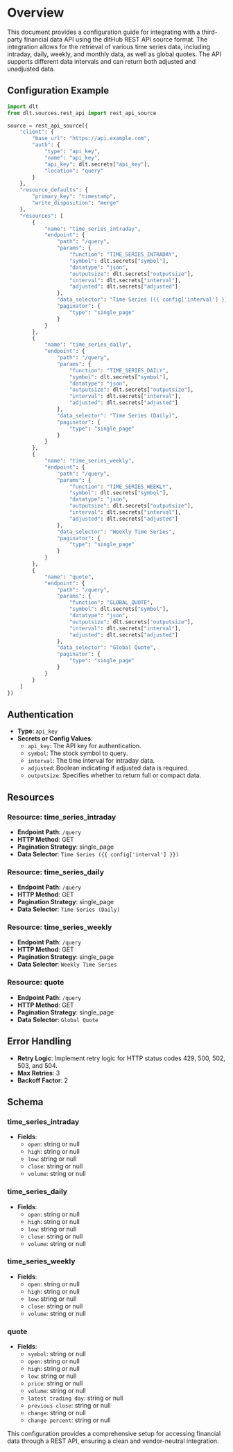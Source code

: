 # Overview

This document provides a configuration guide for integrating with a third-party financial data API using the dltHub REST API source format. The integration allows for the retrieval of various time series data, including intraday, daily, weekly, and monthly data, as well as global quotes. The API supports different data intervals and can return both adjusted and unadjusted data.

## Configuration Example

```python
import dlt
from dlt.sources.rest_api import rest_api_source

source = rest_api_source({
    "client": {
        "base_url": "https://api.example.com",
        "auth": {
            "type": "api_key",
            "name": "api_key",
            "api_key": dlt.secrets["api_key"],
            "location": "query"
        }
    },
    "resource_defaults": {
        "primary_key": "timestamp",
        "write_disposition": "merge"
    },
    "resources": [
        {
            "name": "time_series_intraday",
            "endpoint": {
                "path": "/query",
                "params": {
                    "function": "TIME_SERIES_INTRADAY",
                    "symbol": dlt.secrets["symbol"],
                    "datatype": "json",
                    "outputsize": dlt.secrets["outputsize"],
                    "interval": dlt.secrets["interval"],
                    "adjusted": dlt.secrets["adjusted"]
                },
                "data_selector": "Time Series ({{ config['interval'] }})",
                "paginator": {
                    "type": "single_page"
                }
            }
        },
        {
            "name": "time_series_daily",
            "endpoint": {
                "path": "/query",
                "params": {
                    "function": "TIME_SERIES_DAILY",
                    "symbol": dlt.secrets["symbol"],
                    "datatype": "json",
                    "outputsize": dlt.secrets["outputsize"],
                    "interval": dlt.secrets["interval"],
                    "adjusted": dlt.secrets["adjusted"]
                },
                "data_selector": "Time Series (Daily)",
                "paginator": {
                    "type": "single_page"
                }
            }
        },
        {
            "name": "time_series_weekly",
            "endpoint": {
                "path": "/query",
                "params": {
                    "function": "TIME_SERIES_WEEKLY",
                    "symbol": dlt.secrets["symbol"],
                    "datatype": "json",
                    "outputsize": dlt.secrets["outputsize"],
                    "interval": dlt.secrets["interval"],
                    "adjusted": dlt.secrets["adjusted"]
                },
                "data_selector": "Weekly Time Series",
                "paginator": {
                    "type": "single_page"
                }
            }
        },
        {
            "name": "quote",
            "endpoint": {
                "path": "/query",
                "params": {
                    "function": "GLOBAL_QUOTE",
                    "symbol": dlt.secrets["symbol"],
                    "datatype": "json",
                    "outputsize": dlt.secrets["outputsize"],
                    "interval": dlt.secrets["interval"],
                    "adjusted": dlt.secrets["adjusted"]
                },
                "data_selector": "Global Quote",
                "paginator": {
                    "type": "single_page"
                }
            }
        }
    ]
})
```

## Authentication

- **Type**: `api_key`
- **Secrets or Config Values**:
  - `api_key`: The API key for authentication.
  - `symbol`: The stock symbol to query.
  - `interval`: The time interval for intraday data.
  - `adjusted`: Boolean indicating if adjusted data is required.
  - `outputsize`: Specifies whether to return full or compact data.

## Resources

### Resource: time_series_intraday
- **Endpoint Path**: `/query`
- **HTTP Method**: GET
- **Pagination Strategy**: single_page
- **Data Selector**: `Time Series ({{ config['interval'] }})`

### Resource: time_series_daily
- **Endpoint Path**: `/query`
- **HTTP Method**: GET
- **Pagination Strategy**: single_page
- **Data Selector**: `Time Series (Daily)`

### Resource: time_series_weekly
- **Endpoint Path**: `/query`
- **HTTP Method**: GET
- **Pagination Strategy**: single_page
- **Data Selector**: `Weekly Time Series`

### Resource: quote
- **Endpoint Path**: `/query`
- **HTTP Method**: GET
- **Pagination Strategy**: single_page
- **Data Selector**: `Global Quote`

## Error Handling

- **Retry Logic**: Implement retry logic for HTTP status codes 429, 500, 502, 503, and 504.
- **Max Retries**: 3
- **Backoff Factor**: 2

## Schema

### time_series_intraday
- **Fields**:
  - `open`: string or null
  - `high`: string or null
  - `low`: string or null
  - `close`: string or null
  - `volume`: string or null

### time_series_daily
- **Fields**:
  - `open`: string or null
  - `high`: string or null
  - `low`: string or null
  - `close`: string or null
  - `volume`: string or null

### time_series_weekly
- **Fields**:
  - `open`: string or null
  - `high`: string or null
  - `low`: string or null
  - `close`: string or null
  - `volume`: string or null

### quote
- **Fields**:
  - `symbol`: string or null
  - `open`: string or null
  - `high`: string or null
  - `low`: string or null
  - `price`: string or null
  - `volume`: string or null
  - `latest trading day`: string or null
  - `previous close`: string or null
  - `change`: string or null
  - `change percent`: string or null

This configuration provides a comprehensive setup for accessing financial data through a REST API, ensuring a clean and vendor-neutral integration.